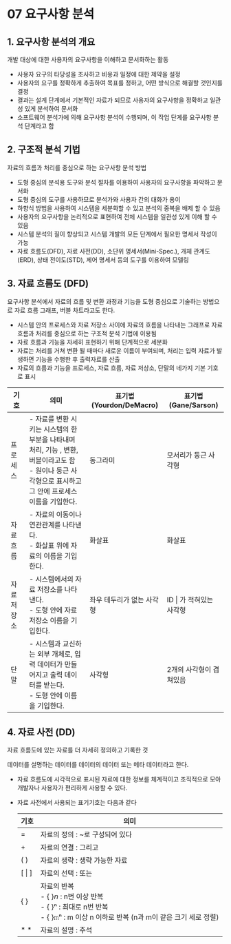 # 07 요구사항 분석

## 1. 요구사항 분석의 개요

개발 대상에 대한 사용자의 요구사항을 이해하고 문서화하는 활동

- 사용자 요구의 타당성을 조사하고 비용과 일정에 대한 제약을 설정
- 사용자의 요구를 정확하게 추출하여 목표를 정하고, 어떤 방식으로 해결할 것인지를 결정
- 결과는 설계 단계에서 기본적인 자료가 되므로 사용자의 요구사항을 정확하고 일관성 있게 분석하여 문서화
- 소프트웨어 분석가에 의해 요구사항 분석이 수행되며, 이 작업 단계를 요구사항 분석 단계라고 함

## 2. 구조적 분석 기법

자료의 흐름과 처리를 중심으로 하는 요구사항 분석 방법

- 도형 중심의 분석용 도구와 분석 절차를 이용하여 사용자의 요구사항을 파악하고 문서화
- 도형 중심의 도구를 사용하므로 분석가와 사용자 간의 대화가 용이
- 하향식 방법을 사용하여 시스템을 세분화할 수 있고 분석의 중복을 배제 할 수 있음
- 사용자의 요구사항을 논리적으로 표현하여 전체 시스템을 일관성 있게 이해 할 수 있음
- 시스템 분석의 질이 향상되고 시스템 개발의 모든 단계에서 필요한 명세서 작성이 가능
- 자료 흐름도(DFD), 자료 사전(DD), 소단위 명세서(Mini-Spec.), 개체 관계도(ERD), 상태 전이도(STD), 제어 명세서 등의 도구를 이용하여 모델링

## 3. 자료 흐름도 (DFD)

요구사항 분석에서 자료의 흐름 및 변환 과정과 기능을 도형 중심으로 기술하는 방법으로 자료 흐름 그래프, 버블 차트라고도 한다.

- 시스템 안의 프로세스와 자료 저장소 사이에 자료의 흐름을 나타내는 그래프로 자료 흐름과 처리를 중심으로 하는 구조적 분석 기법에 이용됨
- 자료 흐름과 기능을 자세히 표현하기 위해 단계적으로 세분화
- 자료는 처리를 거쳐 변환 될 때마다 새로운 이름이 부여되며, 처리는 입력 자료가 발생하면 기능을 수행한 후 출력자료를 산출
- 자료의 흐름과 기능을 프로세스, 자료 흐름, 자료 저상소, 단말의 네가지 기본 기호로 표시

| 기호        | 의미                                                         | 표기법(Yourdon/DeMacro)   | 표기법(Gane/Sarson)       |
| ----------- | ------------------------------------------------------------ | ------------------------- | ------------------------- |
| 프로세스    | - 자료를 변환 시키는 시스템의 한 부분을 나타내며 처리, 기능 , 변환, 버블이라고도 함<br />- 원이나 둥근 사각형으로 표시하고 그 안에 프로세스 이름을 기입한다. | 동그라미                  | 모서리가 둥근 사각형      |
| 자료 흐름   | - 자료의 이동이나 연관관계를 나타낸다.<br />- 화살표 위에 자료의 이름을 기입한다. | 화살표                    | 화살표                    |
| 자료 저장소 | - 시스템에서의 자료 저장소를 나타낸다.<br />- 도형 안에 자료 저장소 이름을 기입한다. | 좌우 테두리가 없는 사각형 | ID \|  가 적혀있는 사각형 |
| 단말        | - 시스템과 교신하는 외부 개체로, 입력 데이터가 만들어지고 출력 데이터를 받는다.<br />- 도형 안에 이름을 기입한다. | 사각형                    | 2개의 사각형이 겹쳐있음   |

## 4. 자료 사전 (DD)

자료 흐름도에 있는 자료를 더 자세히 정의하고 기록한 것

데이터를 설명하는 데이터를 데이터의 데이터 또는 메타 데이터라고 한다.

- 자료 흐름도에 시각적으로 표시된 자료에 대한 정보를 체계적이고 조직적으로 모아 개발자나 사용자가 편리하게 사용할 수 있다.

- 자료 사전에서 사용되는 표기기호는 다음과 같다

  | 기호   | 의미                                                         |
  | ------ | ------------------------------------------------------------ |
  | =      | 자료의 정의 : ~로 구성되어 있다                              |
  | +      | 자료의 연결 : 그리고                                         |
  | ( )    | 자료의 생략 : 생략 가능한 자료                               |
  | [ \| ] | 자료의 선택 : 또는                                           |
  | { }    | 자료의 반복<br />- { }𝘯 : n번 이상 반복<br />- { }ⁿ : 최대로 n번 반복<br />- { }𝚖ⁿ : m 이상 n 이하로 반복 (n과 m이 같은 크기 세로 정렬) |
  | * *    | 자료의 설명 : 주석                                           |

  